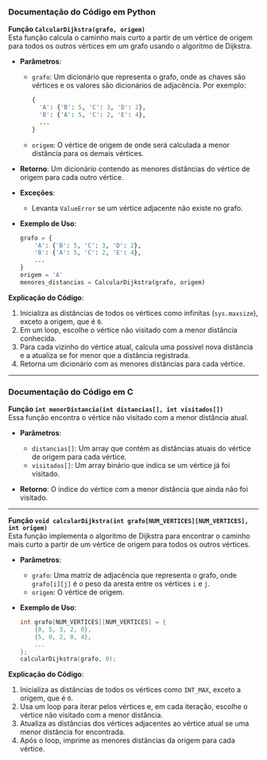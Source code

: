 
### Documentação do Código em Python

**Função `CalcularDijkstra(grafo, origem)`**  
Esta função calcula o caminho mais curto a partir de um vértice de origem para todos os outros vértices em um grafo usando o algoritmo de Dijkstra.

- **Parâmetros**:
  - `grafo`: Um dicionário que representa o grafo, onde as chaves são vértices e os valores são dicionários de adjacência. Por exemplo:
    ```python
    {
      'A': {'B': 5, 'C': 3, 'D': 2},
      'B': {'A': 5, 'C': 2, 'E': 4},
      ...
    }
    ```
  - `origem`: O vértice de origem de onde será calculada a menor distância para os demais vértices.

- **Retorno**: Um dicionário contendo as menores distâncias do vértice de origem para cada outro vértice.

- **Exceções**:
  - Levanta `ValueError` se um vértice adjacente não existe no grafo.

- **Exemplo de Uso**:
  ```python
  grafo = {
      'A': {'B': 5, 'C': 3, 'D': 2},
      'B': {'A': 5, 'C': 2, 'E': 4},
      ...
  }
  origem = 'A'
  menores_distancias = CalcularDijkstra(grafo, origem)
  ```

**Explicação do Código**:
1. Inicializa as distâncias de todos os vértices como infinitas (`sys.maxsize`), exceto a origem, que é `0`.
2. Em um loop, escolhe o vértice não visitado com a menor distância conhecida.
3. Para cada vizinho do vértice atual, calcula uma possível nova distância e a atualiza se for menor que a distância registrada.
4. Retorna um dicionário com as menores distâncias para cada vértice.

---

### Documentação do Código em C

**Função `int menorDistancia(int distancias[], int visitados[])`**  
Essa função encontra o vértice não visitado com a menor distância atual.

- **Parâmetros**:
  - `distancias[]`: Um array que contém as distâncias atuais do vértice de origem para cada vértice.
  - `visitados[]`: Um array binário que indica se um vértice já foi visitado.

- **Retorno**: O índice do vértice com a menor distância que ainda não foi visitado.

---

**Função `void calcularDijkstra(int grafo[NUM_VERTICES][NUM_VERTICES], int origem)`**  
Esta função implementa o algoritmo de Dijkstra para encontrar o caminho mais curto a partir de um vértice de origem para todos os outros vértices.

- **Parâmetros**:
  - `grafo`: Uma matriz de adjacência que representa o grafo, onde `grafo[i][j]` é o peso da aresta entre os vértices `i` e `j`.
  - `origem`: O vértice de origem.

- **Exemplo de Uso**:
  ```c
  int grafo[NUM_VERTICES][NUM_VERTICES] = {
      {0, 5, 3, 2, 0},
      {5, 0, 2, 0, 4},
      ...
  };
  calcularDijkstra(grafo, 0);
  ```

**Explicação do Código**:
1. Inicializa as distâncias de todos os vértices como `INT_MAX`, exceto a origem, que é `0`.
2. Usa um loop para iterar pelos vértices e, em cada iteração, escolhe o vértice não visitado com a menor distância.
3. Atualiza as distâncias dos vértices adjacentes ao vértice atual se uma menor distância for encontrada.
4. Após o loop, imprime as menores distâncias da origem para cada vértice.
